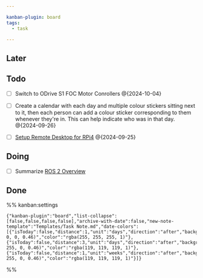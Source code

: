 ```yaml
---

kanban-plugin: board
tags:
  - task

---
```


## Later



## Todo

- [ ] Switch to ODrive S1 FOC Motor Conrollers @{2024-10-04}
- [ ] Create a calendar with each day and multiple colour stickers sitting next to it, then each person can add a colour sticker corresponding to them whenever they're in. This can help indicate who was in that day. @{2024-09-26}
- [ ] [Setup Remote Desktop for RPi4](Project/Tasks/Setup%20Remote%20Desktop%20for%20RPi4.md) @{2024-09-25}


## Doing

- [ ] Summarize [ROS 2 Overview](Resources/ROS%202%20Overview.md)


## Done





%% kanban:settings
```
{"kanban-plugin":"board","list-collapse":[false,false,false,false],"archive-with-date":false,"new-note-template":"Templates/Task Note.md","date-colors":[{"isToday":false,"distance":1,"unit":"days","direction":"after","backgroundColor":"rgba(255, 0, 0, 0.46)","color":"rgba(255, 255, 255, 1)"},{"isToday":false,"distance":3,"unit":"days","direction":"after","backgroundColor":"rgba(250, 255, 0, 0.46)","color":"rgba(119, 119, 119, 1)"},{"isToday":false,"distance":1,"unit":"weeks","direction":"after","backgroundColor":"rgba(28, 255, 0, 0.46)","color":"rgba(119, 119, 119, 1)"}]}
```
%%